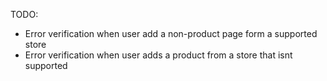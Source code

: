 TODO: 
- Error verification when user add a non-product page form a supported store
- Error verification when user adds a product from a store that isnt supported
